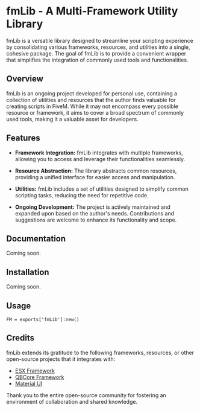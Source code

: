 # fmLib - A Multi-Framework Utility Library

fmLib is a versatile library designed to streamline your scripting experience by consolidating various frameworks, resources, and utilities into a single, cohesive package. The goal of fmLib is to provide a convenient wrapper that simplifies the integration of commonly used tools and functionalities.

## Overview

fmLib is an ongoing project developed for personal use, containing a collection of utilities and resources that the author finds valuable for creating scripts in FiveM. While it may not encompass every possible resource or framework, it aims to cover a broad spectrum of commonly used tools, making it a valuable asset for developers.

## Features

- **Framework Integration:** fmLib integrates with multiple frameworks, allowing you to access and leverage their functionalities seamlessly.

- **Resource Abstraction:** The library abstracts common resources, providing a unified interface for easier access and manipulation.

- **Utilities:** fmLib includes a set of utilities designed to simplify common scripting tasks, reducing the need for repetitive code.

- **Ongoing Development:** The project is actively maintained and expanded upon based on the author's needs. Contributions and suggestions are welcome to enhance its functionality and scope.

## Documentation

Coming soon.

## Installation

Coming soon.

## Usage
```FM = exports['fmLib']:new()```

## Credits

fmLib extends its gratitude to the following frameworks, resources, or other open-source projects that it integrates with:

- [ESX Framework](https://github.com/esx-framework)
- [QBCore Framework](https://github.com/qbcore-framework)
- [Material UI](https://mui.com/)

Thank you to the entire open-source community for fostering an environment of collaboration and shared knowledge.